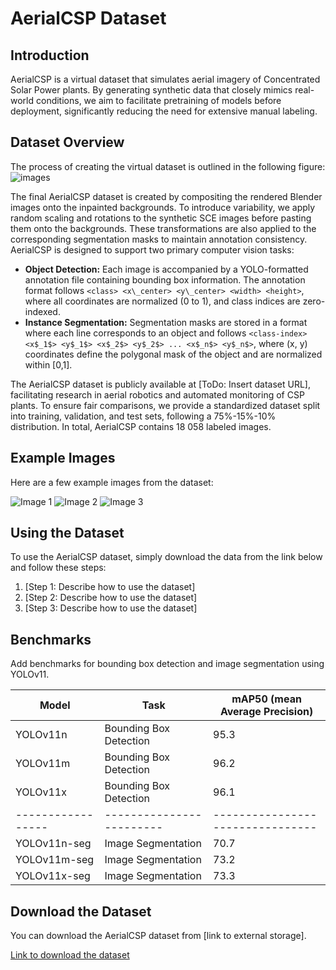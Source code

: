# AerialCSP Dataset

## Introduction

AerialCSP is a virtual dataset that simulates aerial imagery of Concentrated Solar Power plants. By generating
synthetic data that closely mimics real-world conditions, we aim to facilitate pretraining of models before deployment,
significantly reducing the need for extensive manual labeling.

## Dataset Overview

The process of creating the virtual dataset is outlined in the following figure:
![images](modules_of_paper.png)

The final AerialCSP dataset is created by compositing the rendered Blender images onto the inpainted backgrounds. To introduce variability, we apply random scaling and rotations to the synthetic SCE images before pasting them onto the backgrounds. These transformations are also applied to the corresponding segmentation masks to maintain annotation consistency. AerialCSP is designed to support two primary computer vision tasks:

* **Object Detection:** Each image is accompanied by a YOLO-formatted annotation file containing bounding box information. The annotation format follows `<class> <x\_center> <y\_center> <width> <height>`, where all coordinates are normalized (0 to 1), and class indices are zero-indexed.
* **Instance Segmentation:** Segmentation masks are stored in a format where each line corresponds to an object and follows `<class-index> <x$_1$> <y$_1$> <x$_2$> <y$_2$> ... <x$_n$> <y$_n$>`, where (x, y) coordinates define the polygonal mask of the object and are normalized within [0,1].

The AerialCSP dataset is publicly available at [ToDo: Insert dataset URL], facilitating research in aerial robotics and automated monitoring of CSP plants. To ensure fair comparisons, we provide a standardized dataset split into training, validation, and test sets, following a 75\%-15\%-10\% distribution. In total, AerialCSP contains 18 058 labeled images.

## Example Images

Here are a few example images from the dataset:

![Image 1](image1.jpg)
![Image 2](image2.jpg)
![Image 3](image3.jpg)

## Using the Dataset

To use the AerialCSP dataset, simply download the data from the link below and follow these steps:

1. [Step 1: Describe how to use the dataset]
2. [Step 2: Describe how to use the dataset]
3. [Step 3: Describe how to use the dataset]


## Benchmarks

Add benchmarks for bounding box detection and image segmentation using YOLOv11.

| Model           | Task                   | mAP50 (mean Average Precision) |
|-----------------|------------------------|--------------------------------|
| YOLOv11n        | Bounding Box Detection | 95.3                           |
| YOLOv11m        | Bounding Box Detection | 96.2                           |
| YOLOv11x        | Bounding Box Detection | 96.1                           |
|-----------------|------------------------|--------------------------------|
| YOLOv11n-seg    | Image Segmentation     | 70.7                           |
| YOLOv11m-seg    | Image Segmentation     | 73.2                           |
| YOLOv11x-seg    | Image Segmentation     | 73.3                           |


## Download the Dataset

You can download the AerialCSP dataset from [link to external storage].

[Link to download the dataset](https://example.com/download-link)